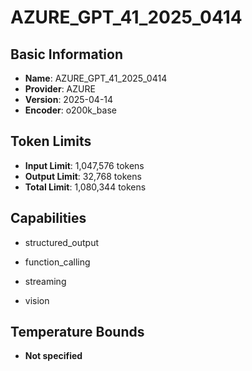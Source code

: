 # AZURE_GPT_41_2025_0414

## Basic Information
- **Name**: AZURE_GPT_41_2025_0414
- **Provider**: AZURE
- **Version**: 2025-04-14
- **Encoder**: o200k_base

## Token Limits
- **Input Limit**: 1,047,576 tokens
- **Output Limit**: 32,768 tokens
- **Total Limit**: 1,080,344 tokens

## Capabilities


- structured_output

- function_calling

- streaming

- vision





## Temperature Bounds

- **Not specified**


